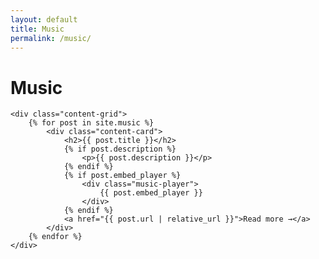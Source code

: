 ```yaml
---
layout: default
title: Music
permalink: /music/
---
```


<div class="music-container">
    <h1>Music</h1>
    
    <div class="content-grid">
        {% for post in site.music %}
            <div class="content-card">
                <h2>{{ post.title }}</h2>
                {% if post.description %}
                    <p>{{ post.description }}</p>
                {% endif %}
                {% if post.embed_player %}
                    <div class="music-player">
                        {{ post.embed_player }}
                    </div>
                {% endif %}
                <a href="{{ post.url | relative_url }}">Read more →</a>
            </div>
        {% endfor %}
    </div>
</div>
